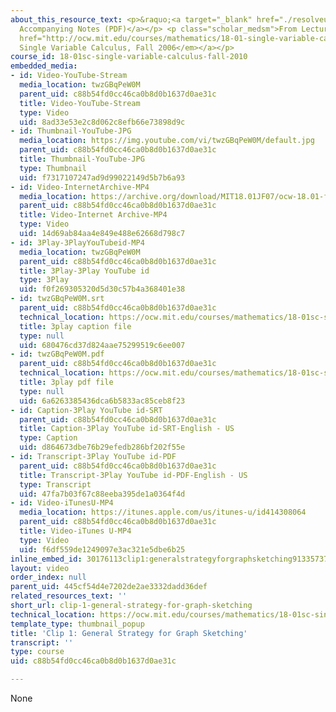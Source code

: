 ```yaml
---
about_this_resource_text: <p>&raquo;<a target="_blank" href="./resolveuid/04248907c72e201f7e6441e43127d34f">
  Accompanying Notes (PDF)</a></p> <p class="scholar_medsm">From Lecture 11 of <a
  href="http://ocw.mit.edu/courses/mathematics/18-01-single-variable-calculus-fall-2006/video-lectures/"><em>18.01
  Single Variable Calculus, Fall 2006</em></a></p>
course_id: 18-01sc-single-variable-calculus-fall-2010
embedded_media:
- id: Video-YouTube-Stream
  media_location: twzGBqPeW0M
  parent_uid: c88b54fd0cc46ca0b8d0b1637d0ae31c
  title: Video-YouTube-Stream
  type: Video
  uid: 8ad33e53e2c8d062c8efb66e73898d9c
- id: Thumbnail-YouTube-JPG
  media_location: https://img.youtube.com/vi/twzGBqPeW0M/default.jpg
  parent_uid: c88b54fd0cc46ca0b8d0b1637d0ae31c
  title: Thumbnail-YouTube-JPG
  type: Thumbnail
  uid: f7317107247ad9d99022149d5b7b6a93
- id: Video-InternetArchive-MP4
  media_location: https://archive.org/download/MIT18.01JF07/ocw-18.01-f07-lec11_300k.mp4
  parent_uid: c88b54fd0cc46ca0b8d0b1637d0ae31c
  title: Video-Internet Archive-MP4
  type: Video
  uid: 14d69ab84aa4e849e488e62668d798c7
- id: 3Play-3PlayYouTubeid-MP4
  media_location: twzGBqPeW0M
  parent_uid: c88b54fd0cc46ca0b8d0b1637d0ae31c
  title: 3Play-3Play YouTube id
  type: 3Play
  uid: f0f269305320d5d30c57b4a368401e38
- id: twzGBqPeW0M.srt
  parent_uid: c88b54fd0cc46ca0b8d0b1637d0ae31c
  technical_location: https://ocw.mit.edu/courses/mathematics/18-01sc-single-variable-calculus-fall-2010/unit-2-applications-of-differentiation/part-a-approximation-and-curve-sketching/session-28-sketching-graphs-ii-general-strategies/clip-1-general-strategy-for-graph-sketching/twzGBqPeW0M.srt
  title: 3play caption file
  type: null
  uid: 680476cd37d824aae75299519c6ee007
- id: twzGBqPeW0M.pdf
  parent_uid: c88b54fd0cc46ca0b8d0b1637d0ae31c
  technical_location: https://ocw.mit.edu/courses/mathematics/18-01sc-single-variable-calculus-fall-2010/unit-2-applications-of-differentiation/part-a-approximation-and-curve-sketching/session-28-sketching-graphs-ii-general-strategies/clip-1-general-strategy-for-graph-sketching/twzGBqPeW0M.pdf
  title: 3play pdf file
  type: null
  uid: 6a6263385436dca6b5833ac85ceb8f23
- id: Caption-3Play YouTube id-SRT
  parent_uid: c88b54fd0cc46ca0b8d0b1637d0ae31c
  title: Caption-3Play YouTube id-SRT-English - US
  type: Caption
  uid: d864673dbe76b29efedb286bf202f55e
- id: Transcript-3Play YouTube id-PDF
  parent_uid: c88b54fd0cc46ca0b8d0b1637d0ae31c
  title: Transcript-3Play YouTube id-PDF-English - US
  type: Transcript
  uid: 47fa7b03f67c88eeba395de1a0364f4d
- id: Video-iTunesU-MP4
  media_location: https://itunes.apple.com/us/itunes-u/id414308064
  parent_uid: c88b54fd0cc46ca0b8d0b1637d0ae31c
  title: Video-iTunes U-MP4
  type: Video
  uid: f6df559de1249097e3ac321e5dbe6b25
inline_embed_id: 30176113clip1:generalstrategyforgraphsketching91335737
layout: video
order_index: null
parent_uid: 445cf54d4e7202de2ae3332dadd36def
related_resources_text: ''
short_url: clip-1-general-strategy-for-graph-sketching
technical_location: https://ocw.mit.edu/courses/mathematics/18-01sc-single-variable-calculus-fall-2010/unit-2-applications-of-differentiation/part-a-approximation-and-curve-sketching/session-28-sketching-graphs-ii-general-strategies/clip-1-general-strategy-for-graph-sketching
template_type: thumbnail_popup
title: 'Clip 1: General Strategy for Graph Sketching'
transcript: ''
type: course
uid: c88b54fd0cc46ca0b8d0b1637d0ae31c

---
```

None